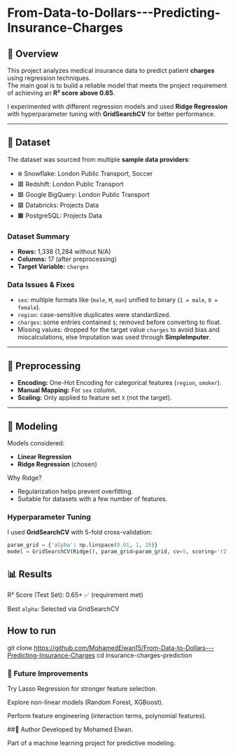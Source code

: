 # From-Data-to-Dollars---Predicting-Insurance-Charges

## 📌 Overview
This project analyzes medical insurance data to predict patient **charges** using regression techniques.  
The main goal is to build a reliable model that meets the project requirement of achieving an **R² score above 0.65**.  

I experimented with different regression models and  used **Ridge Regression** with hyperparameter tuning with **GridSearchCV** for better performance.  

---

## 📂 Dataset
The dataset was sourced from multiple **sample data providers**:
- ❄️ Snowflake: London Public Transport, Soccer  
- 🟥 Redshift: London Public Transport  
- 🟦 Google BigQuery: London Public Transport  
- 🟪 Databricks: Projects Data  
- 🟧 PostgreSQL: Projects Data  

### Dataset Summary
- **Rows:** 1,338 (1,284 without N/A)  
- **Columns:** 17 (after preprocessing)  
- **Target Variable:** `charges`  

### Data Issues & Fixes
- `sex`: multiple formats like (`male`, `M`, `man`) unified to binary (`1 = male`, `0 = female`).  
- `region`: case-sensitive duplicates were standardized.  
- `charges`: some entries contained `$`; removed before converting to float.  
- Missing values: dropped for the target value `charges` to avoid bias and miscalculations, else Imputation was used through **SimpleImputer**.  

---

## 🔧 Preprocessing
- **Encoding:** One-Hot Encoding for categorical features (`region`, `smoker`).  
- **Manual Mapping:** For `sex` column.  
- **Scaling:** Only applied to feature set `X` (not the target).  

---

## 🤖 Modeling
Models considered:
- **Linear Regression**  
- **Ridge Regression** (chosen)  

Why Ridge?  
- Regularization helps prevent overfitting.  
- Suitable for datasets with a few number of features.  

### Hyperparameter Tuning
I used **GridSearchCV** with 5-fold cross-validation:  
```python
param_grid = {'alpha': np.linspace(0.01, 1, 20)}
model = GridSearchCV(Ridge(), param_grid=param_grid, cv=5, scoring='r2')
```
## 📊 Results
R² Score (Test Set): 0.65+ ✅ (requirement met)

Best `alpha`: Selected via GridSearchCV

## How to run
git clone https://github.com/MohamedElwan15/From-Data-to-Dollars---Predicting-Insurance-Charges
cd insurance-charges-prediction

### 🔮 Future Improvements
Try Lasso Regression for stronger feature selection.

Explore non-linear models (Random Forest, XGBoost).

Perform feature engineering (interaction terms, polynomial features).

##👤 Author
Developed by Mohamed Elwan.

Part of a machine learning project for predictive modeling.
